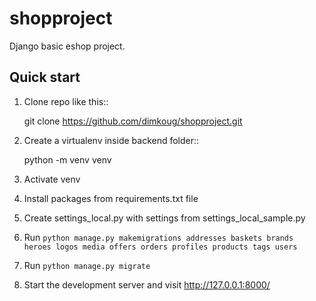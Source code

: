 # shopproject
Django basic eshop project.

Quick start
-----------

1. Clone repo  like this::

      git clone  https://github.com/dimkoug/shopproject.git

2. Create a virtualenv inside backend folder::

    python -m venv venv

3. Activate venv

4. Install packages from requirements.txt file

5. Create settings_local.py with settings from settings_local_sample.py

6. Run `python manage.py makemigrations addresses baskets brands heroes logos media offers orders profiles products tags users`

7. Run `python manage.py migrate`

8. Start the development server and visit http://127.0.0.1:8000/
